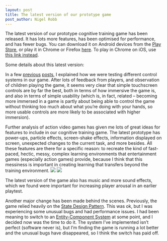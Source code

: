```yaml
---
layout: post
title: The latest version of our prototype game
post_author: Nigel Robb
---
```

The latest version of our prototype cognitive training game has been released. It has lots more features, has been optimised for performance, and has fewer bugs. You can download it on Android devices from the [Play Store](https://play.google.com/store/apps/details?id=io.cocoon.template.phaser.taster), or play it in Chrome or Firefox [here](http://tasterproject.com/play/). To play in Chrome on iOS, use [this link instead](http://nrobb.github.io/taster-0.2/www/).

Some details about this latest version:

In a few [previous](http://tasterproject.com/2015/07/10/new-controls/) [posts](http://tasterproject.com/2015/05/29/comparing-controls/), I explained how we were testing different control systems in our game. After lots of feedback from players, and observation of children playing the game, it seems very clear that simple touchscreen controls are by far the best, both in terms of how immersive the game is, and also in terms of simple usability (which is, in fact, related – becoming more immersed in a game is partly about being able to control the game without thinking too much about what you’re doing with your hands, so more usable controls are more likely to be associated with higher immersion).

Further analysis of action video games has given me lots of great ideas for features to include in our cognitive training game. The latest prototype has power-ups, particle effects, screen-shake effects, information displayed on screen, unexpected changes to the current task, and more besides. All these features are there for a specific reason: to recreate the kind of fast-paced, hectic, messy, complex learning environments that entertainment games (especially action games) provide, because I think that this messiness is important in creating learning that transfers beyond the training environment.
![]({{site.url}}/images/particle.jpg) ![]({{site.url}}/images/powerup.jpg)

The latest version of the game also has music and more sound effects, which we found were important for increasing player arousal in an earlier playtest.

Another major change has been made behind the scenes. Previously, the game relied heavily on the [State Design Pattern](https://en.wikipedia.org/wiki/State_pattern). This was ok, but I was experiencing some unusual bugs and had performance issues. I had been meaning to switch to an [Entity-Component System](https://en.wikipedia.org/wiki/Entity_component_system) at some point, and I decided now was the time to do it. The system I’ve implemented isn’t perfect (software never is), but I’m finding the game is running a lot better and the unusual bugs have disappeared, so I think the switch has paid off.
